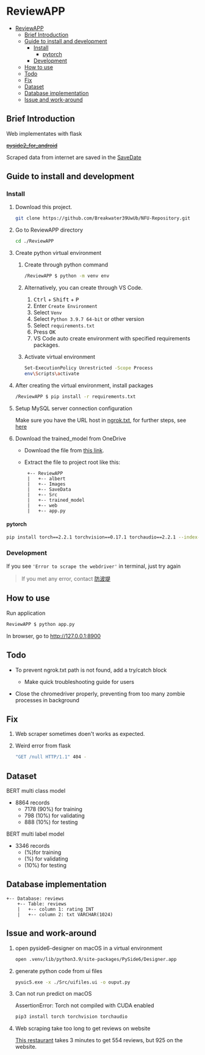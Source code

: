 # ReviewAPP

- [ReviewAPP](#reviewapp)
  - [Brief Introduction](#brief-introduction)
  - [Guide to install and development](#guide-to-install-and-development)
    - [Install](#install)
      - [pytorch](#pytorch)
    - [Development](#development)
  - [How to use](#how-to-use)
  - [Todo](#todo)
  - [Fix](#fix)
  - [Dataset](#dataset)
  - [Database implementation](#database-implementation)
  - [Issue and work-around](#issue-and-work-around)

## Brief Introduction

Web implementates with flask

~~[pyside2_for_android][]~~

Scraped data from internet are saved in the [SaveDate](./SaveData/)

## Guide to install and development

### Install

1. Download this project.

    ```bash
    git clone https://github.com/Breakwater39UwUb/NFU-Repository.git
    ```

2. Go to ReviewAPP directory

    ```bash
    cd ./ReviewAPP
    ```

3. Create python virtual environment

    1. Create through python command

        ```bash
        /ReviewAPP $ python -m venv env
        ```

    2. Alternatively, you can create through VS Code.
       1. <kbd>Ctrl</kbd> + <kbd>Shift</kbd> + <kbd>P</kbd>
       2. Enter `Create Environment`
       3. Select `Venv`
       4. Select `Python 3.9.7 64-bit` or other version
       5. Select `requirements.txt`
       6. Press <kbd>OK</kbd>
       7. VS Code auto create environment with specified requirements packages.
    3. Activate virtual environment

       ```bash
       Set-ExecutionPolicy Unrestricted -Scope Process
       env\Scripts\activate
       ```

4. After creating the virtual environment, install packages

    ```bash
    /ReviewAPP $ pip install -r requirements.txt
    ```

5. Setup MySQL server connection configuration

    Make sure you have the URL host in [ngrok.txt](./ngrok.txt),
    for further steps, see [here][ref_sql]

6. Download the trained_model from OneDrive

   - Download the file from [this link][trained_model].
   - Extract the file to project root like this:

       ```text
        +-- ReviewAPP
        |   +-- albert
        |   +-- Images
        |   +-- SaveData
        |   +-- Src
        |   +-- trained_model
        |   +-- web
        |   +-- app.py
       ```

#### pytorch

```bash
pip install torch==2.2.1 torchvision==0.17.1 torchaudio==2.2.1 --index-url https://download.pytorch.org/whl/cu118
```

### Development

If you see ```'Error to scrape the webdriver'``` in terminal, just try again

> If you met any error, contact [防波堤](mailto:41043152@gm.nfu.edu.tw)

## How to use

Run application

```bash
ReviewAPP $ python app.py
```

In browser, go to <http://127.0.0.1:8900>

## Todo

- To prevent ngrok.txt path is not found, add a try/catch block
  - Make quick troubleshooting guide for users

- Close the chromedriver properly, preventing from too many zombie processes in background

## Fix

1. Web scraper sometimes doen't works as expected.
2. Weird error from flask

    ```bash
    "GET /null HTTP/1.1" 404 -
    ```

## Dataset

BERT multi class model

- 8864 records
  - 7178 (90%) for training
  - 798 (10%) for validating
  - 888 (10%) for testing

BERT multi label model

- 3346 records
  - (%)for training
  - (%) for validating
  - (10%) for testing

## Database implementation

```text
+-- Database: reviews
    +-- Table: reviews
    |   +-- column 1: rating INT
    |   +-- column 2: txt VARCHAR(1024)
```

## Issue and work-around

1. open pyside6-designer on macOS in a virtual environment

    ```bash
    open .venv/lib/python3.9/site-packages/PySide6/Designer.app 
    ```

2. generate python code from ui files

    ```bash
    pyuic5.exe -x ./Src/uifiles.ui -o ouput.py
    ```

3. Can not run predict on macOS

    AssertionError: Torch not compiled with CUDA enabled

    ```bash
    pip3 install torch torchvision torchaudio
    ```

4. Web scraping take too long to get reviews on website

    [This restaurant][restaurant_url1] takes 3 minutes to get 554 reviews, but 925 on the website.

[pyside2_for_android]: https://stackoverflow.com/questions/70907303/pyside2-for-android-development "Android Development"
[trained_model]: https://nfuedu-my.sharepoint.com/:u:/g/personal/41043152_nfu_edu_tw/EehfyMuKe0VFmVjRY1o0gYAB7gOqdc0cXsKPx_ZrZMEq2w "Model link"
[restaurant_url1]: https://www.google.com/maps/place/%E7%95%B0%E4%BA%BA%E9%A4%A8+%E6%9D%B1%E8%8B%B1%E5%BA%97/@24.14262,120.7056438,20z/data=!4m6!3m5!1s0x34693dc4fc54b2bd:0xb150f911a4f6a718!8m2!3d24.14262!4d120.7062393!16s%2Fg%2F11j5npjg01?entry=ttu "Link for web scraping"
[ref_sql]: ./guide%20to%20test%20CloudSQL.md#set_ngrok_host "Reference on other Markdown"
